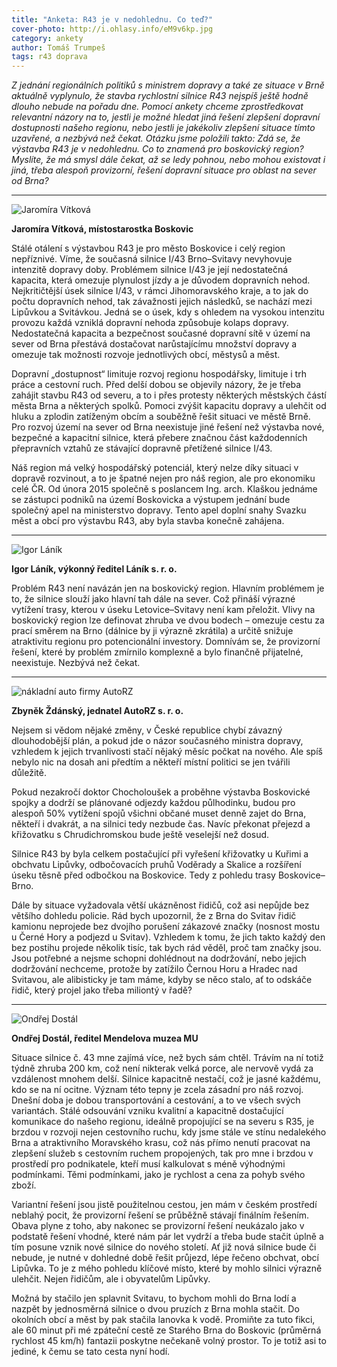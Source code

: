 ```yaml
---
title: "Anketa: R43 je v nedohlednu. Co teď?"
cover-photo: http://i.ohlasy.info/eM9v6kp.jpg
category: ankety
author: Tomáš Trumpeš
tags: r43 doprava
---
```


*Z jednání regionálních politiků s ministrem dopravy a také ze situace v Brně aktuálně vyplynulo, že stavba rychlostní silnice R43 nejspíš ještě hodně dlouho nebude na pořadu dne. Pomocí ankety chceme zprostředkovat relevantní názory na to, jestli je možné hledat jiná řešení zlepšení dopravní dostupnosti našeho regionu, nebo jestli je jakékoliv zlepšení situace tímto uzavřené, a nezbývá než čekat. Otázku jsme položili takto: Zdá se, že výstavba R43 je v nedohlednu. Co to znamená pro boskovický region? Myslíte, že má smysl dále čekat, až se ledy pohnou, nebo mohou existovat i jiná, třeba alespoň provizorní, řešení dopravní situace pro oblast na sever od Brna?*

---

<img src="http://i.ohlasy.info/vqE4sTi.jpg" class="profile-picture" alt="Jaromíra Vítková">

**Jaromíra Vítková, místostarostka Boskovic**

Stálé otálení s výstavbou R43 je pro město Boskovice i celý region nepříznivé. Víme, že současná silnice I/43 Brno–Svitavy nevyhovuje intenzitě dopravy doby. Problémem silnice I/43 je její nedostatečná kapacita, která omezuje plynulost jízdy a je důvodem dopravních nehod. Nejkritičtější úsek silnice I/43, v rámci Jihomoravského kraje, a to jak do počtu dopravních nehod, tak závažnosti jejich následků, se nachází mezi Lipůvkou a Svitávkou. Jedná se o úsek, kdy s ohledem na vysokou intenzitu provozu každá vzniklá dopravní nehoda způsobuje kolaps dopravy. Nedostatečná kapacita a bezpečnost současné dopravní sítě v území na sever od Brna přestává dostačovat narůstajícímu množství dopravy a omezuje tak možnosti rozvoje jednotlivých obcí, městysů a měst. 

Dopravní „dostupnost“ limituje rozvoj regionu hospodářsky, limituje i trh práce a cestovní ruch.  Před delší dobou se objevily názory, že je třeba zahájit stavbu R43 od severu, a to i přes protesty některých městských částí města Brna a některých spolků. Pomoci zvýšit kapacitu dopravy a ulehčit od hluku a zplodin zatíženým obcím a souběžně řešit situaci ve městě Brně.
Pro rozvoj území na sever od Brna neexistuje jiné řešení než výstavba nové, bezpečné a kapacitní silnice, která přebere značnou část každodenních přepravních vztahů ze stávající dopravně přetížené silnice I/43.

Náš region má velký hospodářský potenciál, který nelze díky situaci v dopravě rozvinout, a to je špatné nejen pro náš region, ale pro ekonomiku celé ČR. Od února 2015 společně s poslancem Ing. arch. Klaškou jednáme se zástupci podniků na území Boskovicka  a výstupem jednání bude společný apel na ministerstvo dopravy. Tento apel doplní snahy Svazku měst a obcí pro výstavbu R43, aby byla stavba konečně zahájena.

---

<img src="http://i.ohlasy.info/Rovnr5Z.jpg" class="profile-picture" alt="Igor Láník">

**Igor Láník, výkonný ředitel Láník s. r. o.**

Problém R43 není navázán jen na boskovický region. Hlavním problémem je to, že silnice slouží jako hlavní tah dále na sever. Což přináší výrazné vytížení trasy, kterou v úseku Letovice–Svitavy není kam přeložit. Vlivy na boskovický region lze definovat zhruba ve dvou bodech – omezuje cestu za prací směrem na Brno (dálnice by ji výrazně zkrátila) a určitě snižuje atraktivitu regionu pro potencionální investory. Domnívám se, že provizorní řešení, které by problém zmírnilo komplexně a bylo finančně přijatelné, neexistuje. Nezbývá než čekat.

---

<img src="http://i.ohlasy.info/ug13tas.jpg" class="profile-picture" alt="nákladní auto firmy AutoRZ">

**Zbyněk Ždánský, jednatel AutoRZ s. r. o.**

Nejsem si vědom nějaké změny, v České republice chybí závazný dlouhodobější plán, a pokud jde o názor současného ministra dopravy, vzhledem k jejich trvanlivosti stačí nějaký měsíc počkat na nového. Ale spíš nebylo nic na dosah ani předtím a někteří místní politici se jen tvářili důležitě.

Pokud nezakročí doktor Chocholoušek a proběhne výstavba Boskovické spojky a dodrží se plánované odjezdy každou půlhodinku, budou pro alespoň 50% vytížení spojů všichni občané muset denně zajet do Brna, někteří i dvakrát, a na silnici tedy nezbude čas. Navíc překonat přejezd a křižovatku s Chrudichromskou bude ještě veselejší než dosud.

Silnice R43 by byla celkem postačující při vyřešení křižovatky u Kuřimi a obchvatu Lipůvky, odbočovacích pruhů Voděrady a Skalice a rozšíření úseku těsně před odbočkou na Boskovice. Tedy z pohledu trasy Boskovice–Brno.

Dále by situace vyžadovala větší ukázněnost řidičů, což asi nepůjde bez většího dohledu policie. Rád bych upozornil, že z Brna do Svitav řidič kamionu neprojede bez dvojího porušení zákazové značky (nosnost mostu u Černé Hory a podjezd u Svitav). Vzhledem k tomu, že jich takto každý den bez postihu projede několik tisíc, tak bych rád věděl, proč tam značky jsou. Jsou potřebné a nejsme schopni dohlédnout na dodržování, nebo jejich dodržování nechceme, protože by zatížilo Černou Horu a Hradec nad Svitavou, ale alibisticky je tam máme, kdyby se něco stalo, ať to odskáče řidič, který projel jako třeba miliontý v řadě?

---

<img src="http://i.ohlasy.info/pgWY30K.jpg" class="profile-picture" alt="Ondřej Dostál">

**Ondřej Dostál, ředitel Mendelova muzea MU**

Situace silnice č. 43 mne zajímá více, než bych sám chtěl. Trávím na ní totiž týdně zhruba 200 km, což není nikterak velká porce, ale nervově vydá za vzdálenost mnohem delší. Silnice kapacitně nestačí, což je jasné každému, kdo se na ní ocitne. Význam této tepny je zcela zásadní pro náš rozvoj. Dnešní doba je dobou transportování a cestování, a to ve všech svých variantách. Stálé odsouvání vzniku kvalitní a kapacitně dostačující komunikace do našeho regionu, ideálně propojující se na severu s R35, je brzdou v rozvoji nejen cestovního ruchu, kdy jsme stále ve stínu nedalekého Brna a atraktivního Moravského krasu, což nás přímo nenutí pracovat na zlepšení služeb s cestovním ruchem propojených, tak pro mne i brzdou v prostředí pro podnikatele, kteří musí kalkulovat s méně výhodnými podmínkami. Těmi podmínkami, jako je rychlost a cena za pohyb svého zboží.

Variantní řešení jsou jistě použitelnou cestou, jen mám v českém prostředí neblahý pocit, že provizorní řešení se průběžně stávají finálním řešením. Obava plyne z toho, aby nakonec se provizorní řešení neukázalo jako v podstatě řešení vhodné, které nám pár let vydrží a třeba bude stačit úplně a tím posune vznik nové silnice do nového století. Ať již nová silnice bude či nebude, je nutné v dohledné době řešit průjezd, lépe řečeno obchvat, obcí Lipůvka. To je z mého pohledu klíčové místo, které by mohlo silnici výrazně ulehčit. Nejen řidičům, ale i obyvatelům Lipůvky. 

Možná by stačilo jen splavnit Svitavu, to bychom mohli do Brna lodí a nazpět by jednosměrná silnice o dvou pruzích z Brna mohla stačit. Do okolních obcí a měst by pak stačila lanovka k vodě. Promiňte za tuto fikci, ale 60 minut při mé zpáteční cestě ze Starého Brna do Boskovic (průměrná rychlost 45 km/h) fantazii poskytne nečekaně volný prostor. To je totiž asi to jediné, k čemu se tato cesta nyní hodí.